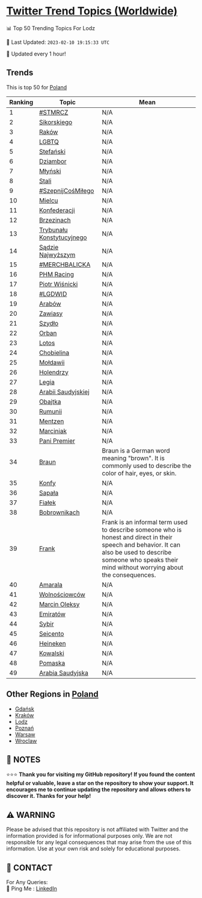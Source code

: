 [Twitter Trend Topics (Worldwide)](https://github.com/ErcinDedeoglu/Twitter-Trend-Topics)
==========


📊 Top 50 Trending Topics For Lodz

📆 Last Updated: `2023-02-10 19:15:33 UTC`

🔧 Updated every 1 hour!


## Trends

This is top 50 for [Poland](</Poland>)

| Ranking | Topic | Mean |
| ------- | ------------ | ------------ |
| 1 | [#STMRCZ](http://twitter.com/search?q=%23STMRCZ) | N/A |
| 2 | [Sikorskiego](http://twitter.com/search?q=Sikorskiego) | N/A |
| 3 | [Raków](http://twitter.com/search?q=Rak%c3%b3w) | N/A |
| 4 | [LGBTQ](http://twitter.com/search?q=LGBTQ) | N/A |
| 5 | [Stefański](http://twitter.com/search?q=Stefa%c5%84ski) | N/A |
| 6 | [Dziambor](http://twitter.com/search?q=Dziambor) | N/A |
| 7 | [Młyński](http://twitter.com/search?q=M%c5%82y%c5%84ski) | N/A |
| 8 | [Stali](http://twitter.com/search?q=Stali) | N/A |
| 9 | [#SzepnijCośMiłego](http://twitter.com/search?q=%23SzepnijCo%c5%9bMi%c5%82ego) | N/A |
| 10 | [Mielcu](http://twitter.com/search?q=Mielcu) | N/A |
| 11 | [Konfederacji](http://twitter.com/search?q=Konfederacji) | N/A |
| 12 | [Brzezinach](http://twitter.com/search?q=Brzezinach) | N/A |
| 13 | [Trybunału Konstytucyjnego](http://twitter.com/search?q=Trybuna%c5%82u+Konstytucyjnego) | N/A |
| 14 | [Sądzie Najwyższym](http://twitter.com/search?q=S%c4%85dzie+Najwy%c5%bcszym) | N/A |
| 15 | [#MERCHBALICKA](http://twitter.com/search?q=%23MERCHBALICKA) | N/A |
| 16 | [PHM Racing](http://twitter.com/search?q=PHM+Racing) | N/A |
| 17 | [Piotr Wiśnicki](http://twitter.com/search?q=Piotr+Wi%c5%9bnicki) | N/A |
| 18 | [#LGDWID](http://twitter.com/search?q=%23LGDWID) | N/A |
| 19 | [Arabów](http://twitter.com/search?q=Arab%c3%b3w) | N/A |
| 20 | [Zawiasy](http://twitter.com/search?q=Zawiasy) | N/A |
| 21 | [Szydło](http://twitter.com/search?q=Szyd%c5%82o) | N/A |
| 22 | [Orban](http://twitter.com/search?q=Orban) | N/A |
| 23 | [Lotos](http://twitter.com/search?q=Lotos) | N/A |
| 24 | [Chobielina](http://twitter.com/search?q=Chobielina) | N/A |
| 25 | [Mołdawii](http://twitter.com/search?q=Mo%c5%82dawii) | N/A |
| 26 | [Holendrzy](http://twitter.com/search?q=Holendrzy) | N/A |
| 27 | [Legia](http://twitter.com/search?q=Legia) | N/A |
| 28 | [Arabii Saudyjskiej](http://twitter.com/search?q=Arabii+Saudyjskiej) | N/A |
| 29 | [Obajtka](http://twitter.com/search?q=Obajtka) | N/A |
| 30 | [Rumunii](http://twitter.com/search?q=Rumunii) | N/A |
| 31 | [Mentzen](http://twitter.com/search?q=Mentzen) | N/A |
| 32 | [Marciniak](http://twitter.com/search?q=Marciniak) | N/A |
| 33 | [Pani Premier](http://twitter.com/search?q=Pani+Premier) | N/A |
| 34 | [Braun](http://twitter.com/search?q=Braun) | Braun is a German word meaning "brown". It is commonly used to describe the color of hair, eyes, or skin. |
| 35 | [Konfy](http://twitter.com/search?q=Konfy) | N/A |
| 36 | [Sapała](http://twitter.com/search?q=Sapa%c5%82a) | N/A |
| 37 | [Fiałek](http://twitter.com/search?q=Fia%c5%82ek) | N/A |
| 38 | [Bobrownikach](http://twitter.com/search?q=Bobrownikach) | N/A |
| 39 | [Frank](http://twitter.com/search?q=Frank) | Frank is an informal term used to describe someone who is honest and direct in their speech and behavior. It can also be used to describe someone who speaks their mind without worrying about the consequences. |
| 40 | [Amarala](http://twitter.com/search?q=Amarala) | N/A |
| 41 | [Wolnościowców](http://twitter.com/search?q=Wolno%c5%9bciowc%c3%b3w) | N/A |
| 42 | [Marcin Oleksy](http://twitter.com/search?q=Marcin+Oleksy) | N/A |
| 43 | [Emiratów](http://twitter.com/search?q=Emirat%c3%b3w) | N/A |
| 44 | [Sybir](http://twitter.com/search?q=Sybir) | N/A |
| 45 | [Seicento](http://twitter.com/search?q=Seicento) | N/A |
| 46 | [Heineken](http://twitter.com/search?q=Heineken) | N/A |
| 47 | [Kowalski](http://twitter.com/search?q=Kowalski) | N/A |
| 48 | [Pomaska](http://twitter.com/search?q=Pomaska) | N/A |
| 49 | [Arabia Saudyjska](http://twitter.com/search?q=Arabia+Saudyjska) | N/A |



## Other Regions in [Poland](</Poland>)

* [Gdańsk](</Poland/Gdańsk.md>)
* [Kraków](</Poland/Kraków.md>)
* [Lodz](</Poland/Lodz.md>)
* [Poznań](</Poland/Poznań.md>)
* [Warsaw](</Poland/Warsaw.md>)
* [Wroclaw](</Poland/Wroclaw.md>)



## 📝 NOTES

⭐⭐⭐ **Thank you for visiting my GitHub repository! If you found the content helpful or valuable, leave a star on the repository to show your support. It encourages me to continue updating the repository and allows others to discover it. Thanks for your help!**


## ⚠️ WARNING

Please be advised that this repository is not affiliated with Twitter and the information provided is for informational purposes only. We are not responsible for any legal consequences that may arise from the use of this information. Use at your own risk and solely for educational purposes.


## 📨 CONTACT

 For Any Queries:  
            🏓 Ping Me : [LinkedIn](https://www.linkedin.com/in/ercindedeoglu/)
